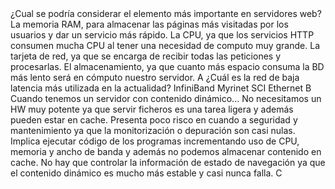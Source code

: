 <pregunta>
  <enunciado>¿Cual se podría considerar el elemento más importante en servidores web?</enunciado>
  <opcionA>La memoria RAM, para almacenar las páginas más visitadas por los usuarios y dar un servicio más rápido.</opcionA>
  <opcionB>La CPU, ya que los servicios HTTP consumen mucha CPU al tener una necesidad de computo muy grande.</opcionB>
  <opcionC>La tarjeta de red, ya que se encarga de recibir todas las peticiones y procesarlas.</opcionC>
  <opcionD>El almacenamiento, ya que cuanto más espacio consuma la BD más lento será en cómputo nuestro servidor.</opcionD>
  <solucion>A</solucion>
</pregunta>

<pregunta>
  <enunciado>¿Cuál es la red de baja latencia más utilizada en la actualidad?</enunciado>
  <opcionA>InfiniBand</opcionA>
  <opcionB>Myrinet</opcionB>
  <opcionC>SCI</opcionC>
  <opcionD>Ethernet</opcionD>
  <solucion>B</solucion>
</pregunta>

<pregunta>
  <enunciado>Cuando tenemos un servidor con contenido dinámico...</enunciado>
  <opcionA>No necesitamos un HW muy potente ya que servir ficheros es una tarea ligera y además pueden estar en cache.</opcionA>
  <opcionB>Presenta poco risco en cuando a seguridad y mantenimiento ya que la monitorización o depuración son casi nulas.</opcionB>
  <opcionC>Implica ejecutar código de los programas incrementando uso de CPU, memoria y ancho de banda y además no podemos almacenar contenido en cache.</opcionC>
  <opcionD>No hay que controlar la información de estado de navegación ya que el contenido dinámico es mucho más estable y casi nunca falla.</opcionD>
  <solucion>C</solucion>
</pregunta>
